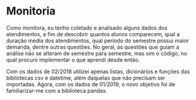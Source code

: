 # Monitoria
Como monitora, eu tenho coletado e analisado alguns dados dos atendimentos, a fim de descobrir quantos alunos comparecem, qual a duração média dos atendimentos, qual período do semestre possui maior demanda, dentre outras questões.
No geral, as questões que guiam a análise não se alteram de semestre para semestre, mas sim o código, no qual procuro implementar o que aprendi desde então.

Com os dados de 02/2018 utilizei apenas listas, dicionários e funções das bibliotecas csv e datetime, além daquelas que não precisam ser importadas. Agora, com os dados de 01/2019, o novo objetivo foi de familiarizar-me com a biblioteca pandas.
